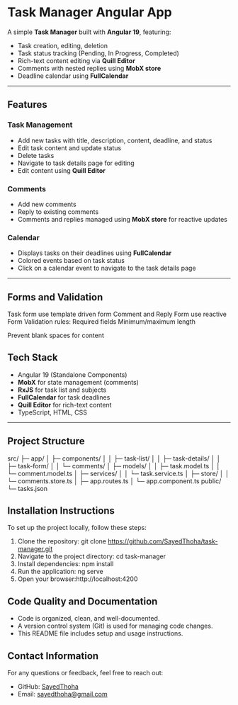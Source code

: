 # Task Manager Angular App

A simple **Task Manager** built with **Angular 19**, featuring:

- Task creation, editing, deletion
- Task status tracking (Pending, In Progress, Completed)
- Rich-text content editing via **Quill Editor**
- Comments with nested replies using **MobX store**
- Deadline calendar using **FullCalendar**


---

## Features

### Task Management

- Add new tasks with title, description, content, deadline, and status
- Edit task content and update status
- Delete tasks
- Navigate to task details page for editing
- Edit content using **Quill Editor**


### Comments

- Add new comments
- Reply to existing comments
- Comments and replies managed using **MobX store** for reactive updates

### Calendar

- Displays tasks on their deadlines using **FullCalendar**
- Colored events based on task status
- Click on a calendar event to navigate to the task details page

---

## Forms and Validation

Task form use template driven form
Comment and Reply Form use reactive Form 
Validation rules:
Required fields
Minimum/maximum length

Prevent blank spaces for content

## Tech Stack

- Angular 19 (Standalone Components)
- **MobX** for state management (comments)
- **RxJS** for task list and subjects
- **FullCalendar** for task deadlines
- **Quill Editor** for rich-text content
- TypeScript, HTML, CSS

---



## Project Structure

src/
├─ app/
│ ├─ components/
│ │ ├─ task-list/
│ │ ├─ task-details/
│ │ ├─ task-form/
│ │ └─ comments/
│ ├─ models/
│ │ ├─ task.model.ts
│ │ └─ comment.model.ts
│ ├─ services/
│ │ └─ task.service.ts
│ ├─ store/
│ │ └─ comments.store.ts
│ ├─ app.routes.ts
│ └─ app.component.ts
public/
└─ tasks.json

## Installation Instructions

To set up the project locally, follow these steps:

1. Clone the repository:
   git clone https://github.com/SayedThoha/task-manager.git
2. Navigate to the project directory:
   cd task-manager
3. Install dependencies: npm install
4. Run the application: ng serve
5. Open your browser:http://localhost:4200



## Code Quality and Documentation
- Code is organized, clean, and well-documented.
- A version control system (Git) is used for managing code changes.
- This README file includes setup and usage instructions.


## Contact Information
For any questions or feedback, feel free to reach out:
- GitHub: [SayedThoha](https://github.com/SayedThoha)
- Email: sayedthoha@gmail.com
